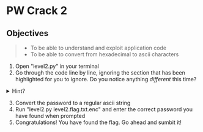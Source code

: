 # PW Crack 2

## Objectives

> - To be able to understand and exploit application code
> - To be able to convert from hexadecimal to ascii characters

1. Open "level2.py" in your terminal
2. Go through the code line by line, ignoring the section that has been highlighted for you to ignore. Do you notice anything _different_ this time?
<details>
<summary>Hint?</summary>
<br>
Notice on line 18 that the program runs a conditional check for the user's password. Unlike the previous challenge this is not in a human readable format. The prefix '0x' is used to denote hexadecimal bytes. Let's convert it to something readable by using this 

[online hexadecimal converter](https://gchq.github.io/CyberChef/#recipe=From_Hex('0x'))

</details>

3. Convert the password to a regular ascii string
4. Run "level2.py level2.flag.txt.enc" and enter the correct password you have found when prompted
5. Congratulations! You have found the flag. Go ahead and sumbit it!